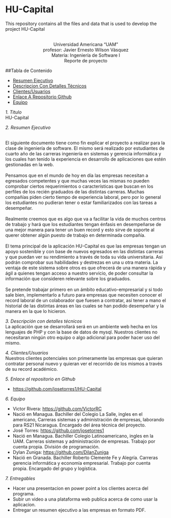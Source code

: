 # HU-Capital
This repository contains all the files and data that is used to develop the project HU-Capital


<center>
    <br>Universidad Americana “UAM” 
<br>profesor: Javier Ernesto Wilson Vásquez
<br>Materia: Ingeniería de Software I
<br>Reporte de proyecto

</center>

##Tabla de Contenido
* [Resumen Ejecutivo](#re)
* [Descripcion Con Detalles Técnicos](#ddt)
* [Clientes/Usuarios](#cu)
* [Enlace A Repositorio Github](#enlace)
* [Equipo](#team)

*1. Titulo*
<br>HU-Capital

<a name=re></a>*2. Resumen Ejecutivo*

<br>El siguiente documento tiene como fin explicar el proyecto a realizar para la clase de ingeniería de software. El mismo será realizado por estudiantes de cuarto año de las carreras ingeniería en sistemas y gerencia informática y los cuales han tenido la experiencia en desarrollo de aplicaciones que estén gestionadas en la web.
<br>
<br>Pensamos que en el mundo de hoy en día las empresas necesitan a egresados competentes y que muchas veces las mismas no pueden comprobar ciertos requerimientos o características que buscan en los perfiles de los recién graduados de las distintas carreras. Muchas compañías piden cierto tiempo de experiencia laboral, pero por lo general los estudiantes no pudieran tener o estar familiarizados con las tareas a desempeñar.
<br>
<br>Realmente creemos que es algo que va a facilitar la vida de muchos centros de trabajo y hará que los estudiantes tengan énfasis en desempeñarse de una mejor manera para tener un buen record y esto sirve de soporte al querer obtener algún puesto de trabajo en determinada compañía.
<br>
<br>El tema principal de la aplicación HU-Capital es que las empresas tengan un apoyo sostenible y con base de nuevos egresados en las distintas carreras y que puedan ver su rendimiento a través de toda su vida universitaria. Así podrán comprobar sus habilidades y destrezas en una u otra materia. La ventaja de este sistema sobre otros es que ofrecerá de una manera rápida y ágil a quienes tengan acceso a nuestro servicio, de poder consultar la información que consideren relevante sobre los graduados.
<br>
<br>Se pretende trabajar primero en un ámbito educativo-empresarial y si todo sale bien, implementarlo a futuro para empresas que necesiten conocer el record laboral de un colaborador que fuesen a contratar, así tener a mano el historial de las distintas áreas en las cuales se han podido desempeñar y la manera en la que lo hicieron.

<a name=ddt></a>*3. Descripción con detalles técnicos*
<br>La aplicación que se desarrollará será en un ambiente web hecha en los lenguajes de PHP y con la base de datos de mysql. Nuestros clientes no necesitaran ningún otro equipo o algo adicional para poder hacer uso del mismo.

<a name=cu></a>*4. Clientes/Usuarios*
<br>Nuestros clientes potenciales son primeramente las empresas que quieran contratar personal nuevo y quieran ver el recorrido de los mismos a través de su record académico. 

<a name=enlace></a>*5. Enlace al repositorio en Github*
* https://github.com/josetorres1/HU-Capital

<a name=team></a>*6. Equipo*
* Victor Rivera: https://github.com/VictorRC
 * Nació en Managua. Bachiller del Colegio La Salle, ingles en el americano, Carreras sistemas y administración de empresas, laborando para RS21 Nicaragua. Encargado del área técnica del proyecto.
* José Torres: https://github.com/josetorres1
 * Nació en Managua. Bachiller Colegio Latinoamericano, ingles en la UAM. Carreras sistemas y administración de empresas. Trabajo por cuenta propia. División de programación. 
* Dylan Zuniga: https://github.com/DilanZuniga
 * Nació en Granada. Bachiller Roberto Clemente Fe y Alegría. Carreras gerencia informática y economía empresarial. Trabajo por cuenta propia. Encargado del grupo y logística.

*7. Entregables*
* Hacer una presentacion en power point a los clientes acerca del programa.
* Subir un video a una plataforma web publica acerca de como usar la aplicacion.
* Entregar un resumen ejecutivo a las empresas en formato PDF.
